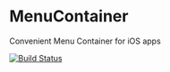 # MenuContainer
Convenient Menu Container for iOS apps

[![Build Status](https://travis-ci.org/GlebRadchenko/MenuContainer.svg?branch=master)](https://travis-ci.org/GlebRadchenko/MenuContainer)
